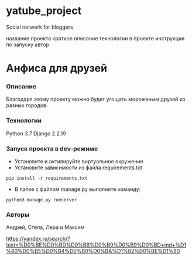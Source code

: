 # yatube_project
Social network for bloggers

название проекта
краткое описание
технологии в проекте
инструкции по запуску
автор

# Анфиса для друзей
### Описание
Благодаря этому проекту можно будет угощать мороженым друзей из разных городов.
### Технологии
Python 3.7
Django 2.2.19
### Запуск проекта в dev-режиме
- Установите и активируйте виртуальное окружение
- Установите зависимости из файла requirements.txt
```
pip install -r requirements.txt
``` 
- В папке с файлом manage.py выполните команду:
```
python3 manage.py runserver
```
### Авторы
Андрей, Стёпа, Лера и Максим


https://yandex.ru/search/?text=%D0%BE%D0%BD%D0%BB%D0%B0%D0%B9%D0%BD+md+%D1%80%D0%B5%D0%B4%D0%B0%D0%BA%D1%82%D0%BE%D1%80